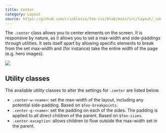 ```yaml
---
title: Center
category: Layout
source: https://github.com/crinklesio/feo-css/blob/main/src/layout/_center.scss
---
```


The `.center` class allows you to center elements on the screen. It is responsive by nature, as it allows you to set a max-width and side-paddings through utilities. It sets itself apart by allowing specific elements to break from the set max-width and (for instance) take the entire width of the page (e.g. hero images).

![](/img/center.png)

## Utility classes

The available utility classes to alter the settings for `.center` are listed below.

- `.center-w-<name>`: set the max-width of the layout, including any potential side-padding. Based on `$feo-breakpoints`.
- `.center-g-<name>`: set the padding on each of the sides. The padding is applied to all direct children of the parent. Based on `$feo-sizes`.
- `.center-exception`: allows children to flow outside the max-width set in the parent.
